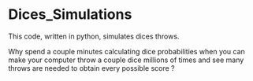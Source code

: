 # Dices_Simulations
This code, written in python, simulates dices throws.

Why spend a couple minutes calculating dice probabilities when you can make your computer throw a couple dice millions of times and see many throws are needed to obtain every possible score ?
